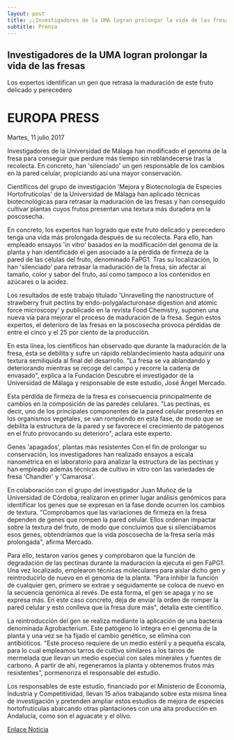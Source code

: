 ```yaml
---
layout: post
title: ¡¡Investigadores de la UMA logran prolongar la vida de las fresas!!
subtitle: Prensa
---
```


## Investigadores de la UMA logran prolongar la vida de las fresas


Los expertos identifican un gen que retrasa la maduración de este fruto delicado y perecedero

# EUROPA PRESS
Martes, 11 julio 2017

Investigadores de la Universidad de Málaga han modificado el genoma de la fresa para conseguir que perdure más tiempo sin reblandecerse tras la recolecta. En concreto, han 'silenciado' un gen responsable de los cambios en la pared celular, propiciando así una mayor conservación.

Científicos del grupo de investigación 'Mejora y Biotecnología de Especies Hortofrutícolas' de la Universidad de Málaga han aplicado técnicas biotecnológicas para retrasar la maduración de las fresas y han conseguido cultivar plantas cuyos frutos presentan una textura más duradera en la poscosecha.

En concreto, los expertos han logrado que este fruto delicado y perecedero tenga una vida más prolongada después de su recolecta. Para ello, han empleado ensayos 'in vitro' basados en la modificación del genoma de la planta y han identificado el gen asociado a la pérdida de firmeza de la pared de las células del fruto, denominado FaPG1. Tras su localización, lo han 'silenciado' para retrasar la maduración de la fresa, sin afectar al tamaño, color y sabor del fruto, así como tampoco a los contenidos en azúcares o la acidez.

Los resultados de este trabajo titulado 'Unravelling the nanostructure of strawberry fruit pectins by endo-polygalacturonase digestion and atomic force microscopy' y publicado en la revista Food Chemistry, suponen una nueva vía para mejorar el proceso de maduración de la fresa. Según estos expertos, el deterioro de las fresas en la poscosecha provoca pérdidas de entre el cinco y el 25 por ciento de la producción.

En esta línea, los científicos han observado que durante la maduración de la fresa, ésta se debilita y sufre un rápido reblandecimiento hasta adquirir una textura semilíquida al final del desarrollo. "La fresa se va ablandando y deteriorando mientras se recoge del campo y recorre la cadena de envasado", explica a la Fundación Descubre el investigador de la Universidad de Málaga y responsable de este estudio, José Ángel Mercado.

Esta pérdida de firmeza de la fresa es consecuencia principalmente de cambios en la composición de las paredes celulares. "Las pectinas, es decir, uno de los principales componentes de la pared celular presentes en los organismos vegetales, se van rompiendo en esta fase, de modo que se debilita la estructura de la pared y se favorece el crecimiento de patógenos en el fruto provocando su deterioro", aclara este experto.

Genes 'apagados', plantas más resistentes
Con el fin de prolongar su conservación, los investigadores han realizado ensayos a escala nanométrica en el laboratorio para analizar la estructura de las pectinas y han empleado además técnicas de cultivo in vitro con las variedades de fresa 'Chandler' y 'Camarosa'.

En colaboración con el grupo del investigador Juan Muñoz de la Universidad de Córdoba, realizaron en primer lugar análisis genómicos para identificar los genes que se expresan en la fase donde ocurren los cambios de textura. "Comprobamos que las variaciones de firmeza en la fresa dependen de genes que rompen la pared celular. Ellos ordenan impactar sobre la textura del fruto, de modo que concluimos que si silenciábamos esos genes, obtendríamos que la vida poscosecha de la fresa sería más prolongada", afirma Mercado.

Para ello, testaron varios genes y comprobaron que la función de degradación de las pectinas durante la maduración la ejecuta el gen FaPG1. Una vez localizado, emplearon técnicas moleculares para aislar dicho gen y reintroducirlo de nuevo en el genoma de la planta. "Para inhibir la función de cualquier gen, primero se extrae y seguidamente se coloca de nuevo en la secuencia genómica al revés. De esta forma, el gen se apaga y no se expresa más. En este caso concreto, deja de enviar la orden de romper la pared celular y esto conlleva que la fresa dure más", detalla este científico.

La reintroducción del gen se realiza mediante la aplicación de una bacteria denominada Agrobacterium. Este patógeno lo integra en el genoma de la planta y una vez se ha fijado el cambio genético, se elimina con antibióticos. "Este proceso requiere de un medio estéril y a pequeña escala, para lo cual empleamos tarros de cultivo similares a los tarros de mermelada que llevan un medio especial con sales minerales y fuentes de carbono. A partir de ahí, regeneramos la planta y obtenemos frutos más resistentes", pormenoriza el responsable del estudio.

Los responsables de este estudio, financiado por el Ministerio de Economía, Industria y Competitividad, llevan 15 años trabajando sobre esta misma línea de investigación y pretenden ampliar estos estudios de mejora de especies hortofrutículas abarcando otras plantaciones con una alta producción en Andalucía, como son el aguacate y el olivo.

[Enlace Noticia](http://www.diariosur.es/universidad/investigadores-identifican-retrasa-20170711114432-nt.html)